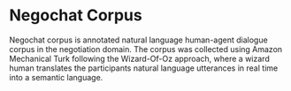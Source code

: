# Negochat Corpus

 Negochat corpus is annotated natural language human-agent dialogue corpus in the negotiation domain. 
 The corpus was collected using Amazon Mechanical Turk following the Wizard-Of-Oz approach, 
 where a wizard human translates the participants natural language utterances in real time into a semantic language.
